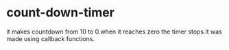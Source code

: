 # count-down-timer
it makes countdown from 10 to 0.when it reaches zero the timer stops.it was made using callback functions.

